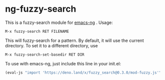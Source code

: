 # ng-fuzzy-search

This is a fuzzy-search module for [emacs-ng](https://github.com/emacs-ng/emacs-ng) . Usage:

`M-x fuzzy-search RET FILENAME`

This will fuzzy-search for a pattern. By default, it will use the current directory. To set it to a different directory, use

`M-x fuzzy-search-set-basedir RET DIR`

To use with emacs-ng, just include this line in your init.el:

```lisp
(eval-js "import 'https://deno.land/x/fuzzy_search@0.3.0/mod-fuzzy.js'")
```
